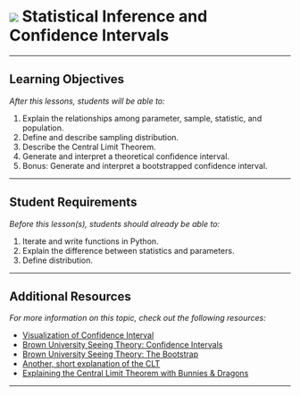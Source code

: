 # ![](https://ga-dash.s3.amazonaws.com/production/assets/logo-9f88ae6c9c3871690e33280fcf557f33.png) Statistical Inference and Confidence Intervals

---

## Learning Objectives

*After this lessons, students will be able to:*
1. Explain the relationships among parameter, sample, statistic, and population.
2. Define and describe sampling distribution.
3. Describe the Central Limit Theorem.
4. Generate and interpret a theoretical confidence interval.
5. Bonus: Generate and interpret a bootstrapped confidence interval.

---

## Student Requirements

*Before this lesson(s), students should already be able to:*

1. Iterate and write functions in Python.
2. Explain the difference between statistics and parameters.
3. Define distribution.

---

## Additional Resources

*For more information on this topic, check out the following resources:*

- [Visualization of Confidence Interval](https://rpsychologist.com/d3/CI/)
- [Brown University Seeing Theory: Confidence Intervals](https://seeing-theory.brown.edu/frequentist-inference/index.html#section2)
- [Brown University Seeing Theory: The Bootstrap](https://seeing-theory.brown.edu/frequentist-inference/index.html#section3)
- [Another, short explanation of the CLT](http://www.usablestats.com/lessons/central_limit)
- [Explaining the Central Limit Theorem with Bunnies & Dragons](http://blog.minitab.com/blog/michelle-paret/explaining-the-central-limit-theorem-with-bunnies-and-dragons-v2)

---
